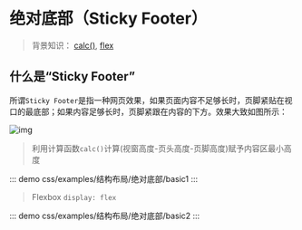 # 绝对底部（Sticky Footer）

> 背景知识： [calc()](https://developer.mozilla.org/zh-CN/docs/Web/CSS/calc), [flex](https://developer.mozilla.org/zh-CN/docs/Web/CSS/flex)

## 什么是“Sticky Footer”

所谓`Sticky Footer`是指一种网页效果，如果页面内容不足够长时，页脚紧贴在视口的最底部；如果内容足够长时，页脚紧跟在内容的下方。效果大致如图所示：

![img](https://lhammer.cn/You-need-to-know-css/static/sticky-footer.jpeg)

> 利用计算函数`calc()`计算(视窗高度-页头高度-页脚高度)赋予内容区最小高度

::: demo
css/examples/结构布局/绝对底部/basic1
:::

> Flexbox `display: flex`

::: demo
css/examples/结构布局/绝对底部/basic2
:::
